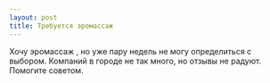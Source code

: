 ```yaml
---
layout: post 
title: Требуется эромассаж  
--- 
```

Хочу эромассаж , но уже пару недель не могу определиться с выбором. Компаний в городе не так много, но отзывы не радуют. Помогите советом.